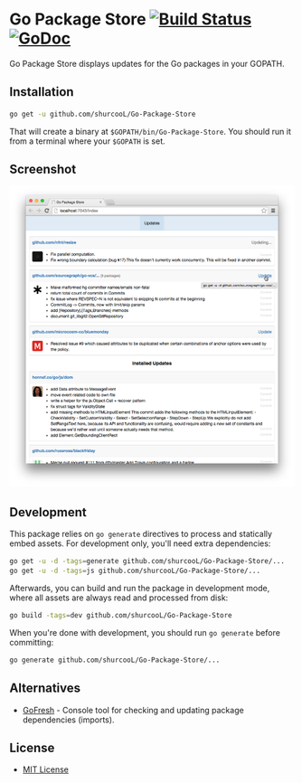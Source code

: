 # Go Package Store [![Build Status](https://travis-ci.org/shurcooL/Go-Package-Store.svg?branch=master)](https://travis-ci.org/shurcooL/Go-Package-Store) [![GoDoc](https://godoc.org/github.com/shurcooL/Go-Package-Store?status.svg)](https://godoc.org/github.com/shurcooL/Go-Package-Store)

Go Package Store displays updates for the Go packages in your GOPATH.

Installation
------------

```bash
go get -u github.com/shurcooL/Go-Package-Store
```

That will create a binary at `$GOPATH/bin/Go-Package-Store`. You should run it from a terminal where your `$GOPATH` is set.

Screenshot
----------

![](Screenshot.png)

Development
-----------

This package relies on `go generate` directives to process and statically embed assets. For development only, you'll need extra dependencies:

```bash
go get -u -d -tags=generate github.com/shurcooL/Go-Package-Store/...
go get -u -d -tags=js github.com/shurcooL/Go-Package-Store/...
```

Afterwards, you can build and run the package in development mode, where all assets are always read and processed from disk:

```bash
go build -tags=dev github.com/shurcooL/Go-Package-Store
```

When you're done with development, you should run `go generate` before committing:

```bash
go generate github.com/shurcooL/Go-Package-Store/...
```

Alternatives
------------

-	[GoFresh](https://github.com/divan/gofresh) - Console tool for checking and updating package dependencies (imports).

License
-------

-	[MIT License](https://opensource.org/licenses/mit-license.php)
